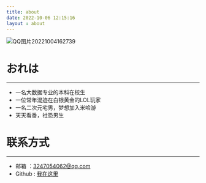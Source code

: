 ```yaml
---
title: about
date: 2022-10-06 12:15:16
layout : about
---
```


![QQ图片20221004162739](https://qiansen.oss-cn-hangzhou.aliyuncs.com/QQ%E5%9B%BE%E7%89%8720221004162739.jpg)

# おれは

---

- 一名大数据专业的本科在校生
- 一位常年混迹在白银黄金的LOL玩家
- 一名二次元宅男，梦想加入米哈游
- 天天看番，社恐男生

# 联系方式

---

- 邮箱 ：3247054062@qq.com
- Github : [我在这里]()